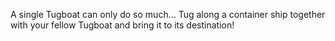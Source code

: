 A single Tugboat can only do so much... Tug along a container ship together with your fellow Tugboat and bring it to its destination!
